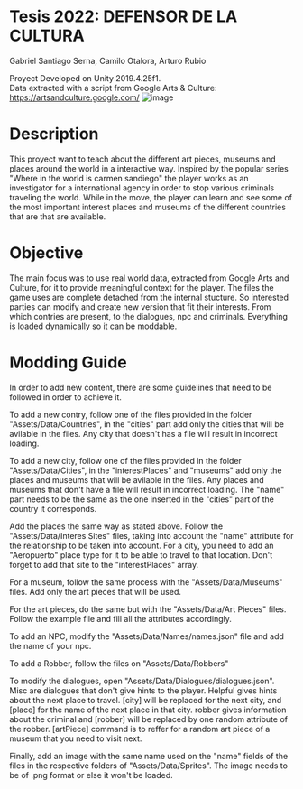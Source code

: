 # Tesis 2022: DEFENSOR DE LA CULTURA
Gabriel Santiago Serna, Camilo Otalora, Arturo Rubio

Proyect Developed on Unity 2019.4.25f1. <br>
Data extracted with a script from Google Arts & Culture: https://artsandculture.google.com/
![image](https://user-images.githubusercontent.com/42653275/205780222-813e318a-a3f3-4303-9f55-1049b6a03645.png)

# Description

This proyect want to teach about the different art pieces, museums and places around the world in a interactive way. Inspired by the popular series "Where in the world is carmen sandiego" the player works as an investigator for a international agency in order to stop various criminals traveling the world. While in the move, the player can learn and see some of the most important interest places and museums of the different countries that are that are available.

# Objective

The main focus was to use real world data, extracted from Google Arts and Culture, for it to provide meaningful context for the player. The files the game uses are complete detached from the internal stucture. So interested parties can modify and create new version that fit their interests. From which contries are present, to the dialogues, npc and criminals. Everything is loaded dynamically so it can be moddable.

# Modding Guide

In order to add new content, there are some guidelines that need to be followed in order to achieve it.

To add a new contry, follow one of the files provided in the folder "Assets/Data/Countries", in the "cities" part add only the cities that will be avilable in the files. Any city that doesn't has a file will result in incorrect loading.

To add a new city, follow one of the files provided in the folder "Assets/Data/Cities", in the "interestPlaces" and "museums" add only the places and museums that will be avilable in the files. Any places and museums that don't have a file will result in incorrect loading. The "name" part needs to be the same as the one inserted in the "cities" part of the country it corresponds. 

Add the places the same way as stated above. Follow the "Assets/Data/Interes Sites" files, taking into account the "name" attribute for the relationship to be taken into account. For a city, you need to add an "Aeropuerto" place type for it to be able to travel to that location. Don't forget to add that site to the "interestPlaces" array.

For a museum, follow the same process with the "Assets/Data/Museums" files. Add only the art pieces that will be used.

For the art pieces, do the same but with the "Assets/Data/Art Pieces" files. Follow the example file and fill all the attributes accordingly.

To add an NPC, modify the "Assets/Data/Names/names.json" file and add the name of your npc.

To add a Robber, follow the files on "Assets/Data/Robbers"

To modify the dialogues, open "Assets/Data/Dialogues/dialogues.json". Misc are dialogues that don't give hints to the player. Helpful gives hints about the next place to travel. [city] will be replaced for the next city, and [place] for the name of the next place in that city. robber gives information about the criminal and [robber] will be replaced by one random attribute of the robber. [artPiece] command is to reffer for a random art piece of a museum that you need to visit next.

Finally, add an image with the same name used on the "name" fields of the files in the respective folders of "Assets/Data/Sprites". The image needs to be of .png format or else it won't be loaded.
